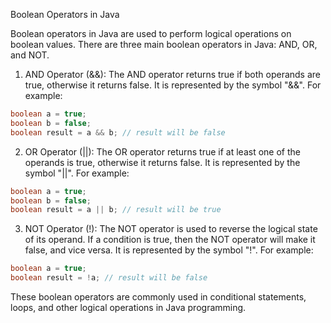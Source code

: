 Boolean Operators in Java

Boolean operators in Java are used to perform logical operations on boolean values. There are three main boolean operators in Java: AND, OR, and NOT.

1. AND Operator (&&):
The AND operator returns true if both operands are true, otherwise it returns false. It is represented by the symbol "&&". For example:
```java
boolean a = true;
boolean b = false;
boolean result = a && b; // result will be false
```

2. OR Operator (||):
The OR operator returns true if at least one of the operands is true, otherwise it returns false. It is represented by the symbol "||". For example:
```java
boolean a = true;
boolean b = false;
boolean result = a || b; // result will be true
```

3. NOT Operator (!):
The NOT operator is used to reverse the logical state of its operand. If a condition is true, then the NOT operator will make it false, and vice versa. It is represented by the symbol "!". For example:
```java
boolean a = true;
boolean result = !a; // result will be false
```

These boolean operators are commonly used in conditional statements, loops, and other logical operations in Java programming.
